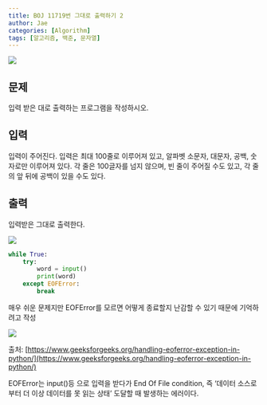 ```yaml
---
title: BOJ 11719번 그대로 출력하기 2
author: Jae
categories: [Algorithm]
tags: [알고리즘, 백준, 문자열]
---
```


![](https://velog.velcdn.com/images/a87380/post/8701f7ff-1c63-4ba7-9e11-284df918d24c/image.png)

## 문제

입력 받은 대로 출력하는 프로그램을 작성하시오.

## 입력

입력이 주어진다. 입력은 최대 100줄로 이루어져 있고, 알파벳 소문자, 대문자, 공백, 숫자로만 이루어져 있다. 각 줄은 100글자를 넘지 않으며, 빈 줄이 주어질 수도 있고, 각 줄의 앞 뒤에 공백이 있을 수도 있다.

## 출력

입력받은 그대로 출력한다.

![](https://velog.velcdn.com/images/a87380/post/63e40e83-47b8-40db-9b8b-c80d6458a807/image.png)

```python
while True:
    try:
        word = input()
        print(word)
    except EOFError:
        break
```

매우 쉬운 문제지만 EOFError를 모르면 어떻게 종료할지 난감할 수 있기 때문에 기억하려고 작성

![](https://velog.velcdn.com/images/a87380/post/1f89c1cc-5cb9-4129-8e15-ca5a703094ca/image.png)

출처: [https://www.geeksforgeeks.org/handling-eoferror-exception-in-python/](https://www.geeksforgeeks.org/handling-eoferror-exception-in-python/)

EOFError는 input()등 으로 입력을 받다가 End Of File condition, 즉 ‘데이터 소스로부터 더 이상 데이터를 못 읽는 상태’ 도달할 때 발생하는 에러이다.

